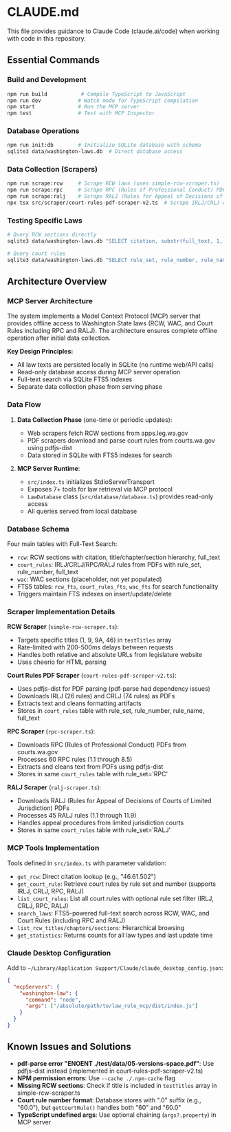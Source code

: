 # CLAUDE.md

This file provides guidance to Claude Code (claude.ai/code) when working with code in this repository.

## Essential Commands

### Build and Development
```bash
npm run build           # Compile TypeScript to JavaScript
npm run dev            # Watch mode for TypeScript compilation
npm start              # Run the MCP server
npm test               # Test with MCP Inspector
```

### Database Operations
```bash
npm run init:db        # Initialize SQLite database with schema
sqlite3 data/washington-laws.db  # Direct database access
```

### Data Collection (Scrapers)
```bash
npm run scrape:rcw     # Scrape RCW laws (uses simple-rcw-scraper.ts)
npm run scrape:rpc     # Scrape RPC (Rules of Professional Conduct) PDFs
npm run scrape:ralj    # Scrape RALJ (Rules for Appeal of Decisions of Courts of Limited Jurisdiction) PDFs
npx tsx src/scraper/court-rules-pdf-scraper-v2.ts  # Scrape IRLJ/CRLJ court rules PDFs
```

### Testing Specific Laws
```bash
# Query RCW sections directly
sqlite3 data/washington-laws.db "SELECT citation, substr(full_text, 1, 200) FROM rcw WHERE citation = '46.61.502';"

# Query court rules
sqlite3 data/washington-laws.db "SELECT rule_set, rule_number, rule_name FROM court_rules WHERE rule_set = 'CRLJ' AND rule_number = '60.0';"
```

## Architecture Overview

### MCP Server Architecture
The system implements a Model Context Protocol (MCP) server that provides offline access to Washington State laws (RCW, WAC, and Court Rules including RPC and RALJ). The architecture ensures complete offline operation after initial data collection.

**Key Design Principles:**
- All law texts are persisted locally in SQLite (no runtime web/API calls)
- Read-only database access during MCP server operation
- Full-text search via SQLite FTS5 indexes
- Separate data collection phase from serving phase

### Data Flow
1. **Data Collection Phase** (one-time or periodic updates):
   - Web scrapers fetch RCW sections from apps.leg.wa.gov
   - PDF scrapers download and parse court rules from courts.wa.gov using pdfjs-dist
   - Data stored in SQLite with FTS5 indexes for search

2. **MCP Server Runtime**:
   - `src/index.ts` initializes StdioServerTransport
   - Exposes 7+ tools for law retrieval via MCP protocol
   - `LawDatabase` class (`src/database/database.ts`) provides read-only access
   - All queries served from local database

### Database Schema
Four main tables with Full-Text Search:
- `rcw`: RCW sections with citation, title/chapter/section hierarchy, full_text
- `court_rules`: IRLJ/CRLJ/RPC/RALJ rules from PDFs with rule_set, rule_number, full_text  
- `wac`: WAC sections (placeholder, not yet populated)
- FTS5 tables: `rcw_fts`, `court_rules_fts`, `wac_fts` for search functionality
- Triggers maintain FTS indexes on insert/update/delete

### Scraper Implementation Details

**RCW Scraper** (`simple-rcw-scraper.ts`):
- Targets specific titles (1, 9, 9A, 46) in `testTitles` array
- Rate-limited with 200-500ms delays between requests
- Handles both relative and absolute URLs from legislature website
- Uses cheerio for HTML parsing

**Court Rules PDF Scraper** (`court-rules-pdf-scraper-v2.ts`):
- Uses pdfjs-dist for PDF parsing (pdf-parse had dependency issues)
- Downloads IRLJ (26 rules) and CRLJ (74 rules) as PDFs
- Extracts text and cleans formatting artifacts
- Stores in `court_rules` table with rule_set, rule_number, rule_name, full_text

**RPC Scraper** (`rpc-scraper.ts`):
- Downloads RPC (Rules of Professional Conduct) PDFs from courts.wa.gov
- Processes 60 RPC rules (1.1 through 8.5)
- Extracts and cleans text from PDFs using pdfjs-dist
- Stores in same `court_rules` table with rule_set='RPC'

**RALJ Scraper** (`ralj-scraper.ts`):
- Downloads RALJ (Rules for Appeal of Decisions of Courts of Limited Jurisdiction) PDFs
- Processes 45 RALJ rules (1.1 through 11.9)
- Handles appeal procedures from limited jurisdiction courts
- Stores in same `court_rules` table with rule_set='RALJ'

### MCP Tools Implementation
Tools defined in `src/index.ts` with parameter validation:
- `get_rcw`: Direct citation lookup (e.g., "46.61.502")
- `get_court_rule`: Retrieve court rules by rule set and number (supports IRLJ, CRLJ, RPC, RALJ)
- `list_court_rules`: List all court rules with optional rule set filter (IRLJ, CRLJ, RPC, RALJ)
- `search_laws`: FTS5-powered full-text search across RCW, WAC, and Court Rules (including RPC and RALJ)
- `list_rcw_titles/chapters/sections`: Hierarchical browsing
- `get_statistics`: Returns counts for all law types and last update time

### Claude Desktop Configuration
Add to `~/Library/Application Support/Claude/claude_desktop_config.json`:
```json
{
  "mcpServers": {
    "washington-law": {
      "command": "node",
      "args": ["/absolute/path/to/law_rule_mcp/dist/index.js"]
    }
  }
}
```

## Known Issues and Solutions
- **pdf-parse error "ENOENT ./test/data/05-versions-space.pdf"**: Use pdfjs-dist instead (implemented in court-rules-pdf-scraper-v2.ts)
- **NPM permission errors**: Use `--cache ./.npm-cache` flag
- **Missing RCW sections**: Check if title is included in `testTitles` array in simple-rcw-scraper.ts
- **Court rule number format**: Database stores with ".0" suffix (e.g., "60.0"), but `getCourtRule()` handles both "60" and "60.0"
- **TypeScript undefined args**: Use optional chaining (`args?.property`) in MCP server